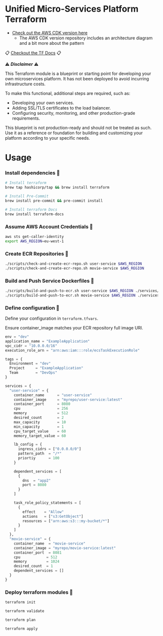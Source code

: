 # Unified Micro-Services Platform Terraform

- [Check out the AWS CDK version here](https://github.com/dane-mortimer/micro-service-platform)
  - The AWS CDK version repository includes an architecture diagram and a bit more about the pattern

:clipboard: [Checkout the TF Docs](./TF_DOCS.md) :clipboard:

:warning: **_Disclaimer_** :warning:

This Terraform module is a blueprint or starting point for developing your own microservices platform. It has not been deployed to avoid incurring infrastructure costs.

To make this functional, additional steps are required, such as:

- Developing your own services.
- Adding SSL/TLS certificates to the load balancer.
- Configuring security, monitoring, and other production-grade requirements.

This blueprint is not production-ready and should not be treated as such. Use it as a reference or foundation for building and customizing your platform according to your specific needs.

# Usage

### Install dependencies :pencil:

```bash
# Install terraform
brew tap hashicorp/tap && brew install terraform

# Install Pre-Commit
brew install pre-commit && pre-commit install

# Install terraform Docs
brew install terraform-docs
```

### Assume AWS Account Credentials :pencil:

```bash
aws sts get-caller-identity
export AWS_REGION=eu-west-1
```

### Create ECR Repositories :pencil:

```bash
./scripts/check-and-create-ecr-repo.sh user-service $AWS_REGION
./scripts/check-and-create-ecr-repo.sh movie-service $AWS_REGION
```

### Build and Push Service Dockerfiles :pencil:

```bash
./scripts/build-and-push-to-ecr.sh user-service $AWS_REGION ./services/user-service
./scripts/build-and-push-to-ecr.sh movie-service $AWS_REGION ./services/movie-service
```

### Define configuration :pencil:

Define your configuration in `terraform.tfvars`.

Ensure container_image matches your ECR repository full image URI.

```tfvars
env = "dev"
application_name = "ExampleApplication"
vpc_cidr = "10.0.0.0/16"
execution_role_arn = "arn:aws:iam:::role/ecsTaskExecutionRole"

tags = {
  Environment = "dev"
  Project     = "ExampleApplication"
  Team        = "DevOps"
}

services = {
  "user-service" = {
    container_name      = "user-service"
    container_image     = "myrepo/user-service:latest"
    container_port      = 8080
    cpu                 = 256
    memory              = 512
    desired_count       = 2
    max_capacity        = 10
    min_capacity        = 1
    cpu_target_value    = 60
    memory_target_value = 60

    lb_config = {
      ingress_cidrs = ["0.0.0.0/0"]
      pattern_path  = "/*"
      priortiy      = 100
    }

    dependent_services = [
      {
        dns  = "app2"
        port = 8080
      }
    ]

    task_role_policy_statements = [
      {
        effect    = "Allow"
        actions   = ["s3:GetObject"]
        resources = ["arn:aws:s3:::my-bucket/*"]
      }
    ]
  },
  "movie-service" = {
    container_name  = "movie-service"
    container_image = "myrepo/movie-service:latest"
    container_port  = 8081
    cpu            = 512
    memory         = 1024
    desired_count  = 1
    dependent_services = []
  }
}
```

### Deploy terraform modules :pencil:

```bash
terraform init

terraform validate

terraform plan

terraform apply
```
